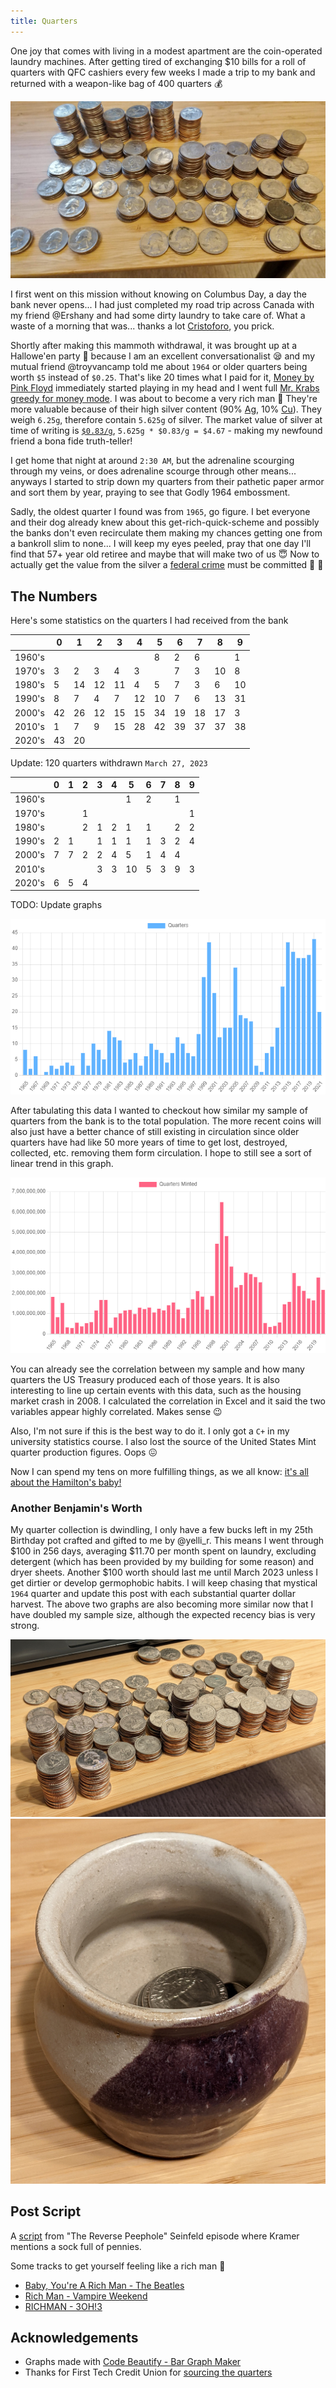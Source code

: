 ```yaml
---
title: Quarters
---
```


One joy that comes with living in a modest apartment are the coin-operated laundry machines. After getting tired of exchanging $10 bills for a roll of quarters with QFC cashiers every few weeks I made a trip to my bank and returned with a weapon-like bag of 400 quarters :moneybag:

![Quarters stacked by year produced](/assets/img/quarters/coins.jpg)

I first went on this mission without knowing on Columbus Day, a day the bank never opens... I had just completed my road trip across Canada with my friend @Ershany and had some dirty laundry to take care of. What a waste of a morning that was... thanks a lot [Cristoforo](https://en.wikipedia.org/wiki/Christopher_Columbus), you prick.

Shortly after making this mammoth withdrawal, it was brought up at a Hallowe'en party :jack_o_lantern: because I am an excellent conversationalist :sleepy: and my mutual friend @troyvancamp told me about `1964` or older quarters being worth `$5` instead of `$0.25`. That's like 20 times what I paid for it, [Money by Pink Floyd](https://open.spotify.com/track/0vFOzaXqZHahrZp6enQwQb?si=b094c5752d9e462d) immediately started playing in my head and I went full [Mr. Krabs greedy for money mode](https://vignette2.wikia.nocookie.net/spongebob/images/4/43/Mr._Krabs_with_Dollar_Sign_Eyes.jpg). I was about to become a very rich man :money_with_wings: They're more valuable because of their high silver content (90% [Ag](https://en.wikipedia.org/wiki/Silver), 10% [Cu](https://en.wikipedia.org/wiki/Copper)). They weigh `6.25g`, therefore contain `5.625g` of silver. The market value of silver at time of writing is [`$0.83/g`](https://www.kitco.com/charts/livesilver.html), `5.625g * $0.83/g = $4.67` - making my newfound friend a bona fide truth-teller!

I get home that night at around `2:30 AM`, but the adrenaline scourging through my veins, or does adrenaline scourge through other means... anyways I started to strip down my quarters from their pathetic paper armor and sort them by year, praying to see that Godly 1964 embossment.

Sadly, the oldest quarter I found was from `1965`, go figure. I bet everyone and their dog already knew about this get-rich-quick-scheme and possibly the banks don't even recirculate them making my chances getting one from a bankroll slim to none...
I will keep my eyes peeled, pray that one day I'll find that 57+ year old retiree and maybe that will make two of us :innocent: Now to actually get the value from the silver a [federal crime](https://uscode.house.gov/view.xhtml?req=granuleid:USC-prelim-title18-section333&num=0&edition=prelim) must be committed :hammer: :grimacing:

## The Numbers

Here's some statistics on the quarters I had received from the bank

|        | 0  | 1  | 2  | 3  | 4  | 5  | 6  | 7  | 8  | 9  |
|--------|----|----|----|----|----|----|----|----|----|----|
| 1960's |    |    |    |    |    | 8  | 2  | 6  |    | 1  |
| 1970's | 3  | 2  | 3  | 4  | 3  |    | 7  | 3  | 10 | 8  |
| 1980's | 5  | 14 | 12 | 11 | 4  | 5  | 7  | 3  | 6  | 10 |
| 1990's | 8  | 7  | 4  | 7  | 12 | 10 | 7  | 6  | 13 | 31 |
| 2000's | 42 | 26 | 12 | 15 | 15 | 34 | 19 | 18 | 17 | 3  |
| 2010's | 1  | 7  | 9  | 15 | 28 | 42 | 39 | 37 | 37 | 38 |
| 2020's | 43 | 20 |    |    |    |    |    |    |    |    |


Update: 120 quarters withdrawn `March 27, 2023`

|        | 0  | 1  | 2  | 3  | 4  | 5  | 6  | 7  | 8  | 9  |
|--------|----|----|----|----|----|----|----|----|----|----|
| 1960's |    |    |    |    |    |  1 |  2 |    |  1 |    |
| 1970's |    |    |  1 |    |    |    |    |    |    |  1 |
| 1980's |    |    |  2 |  1 |  2 |  1 |  1 |    |  2 |  2 |
| 1990's |  2 |  1 |    |  1 |  1 |  1 |  1 |  3 |  2 |  4 |
| 2000's |  7 |  7 |  2 |  2 |  4 |  5 |  1 |  4 |  4 |    |
| 2010's |    |    |    |  3 |  3 | 10 |  5 |  3 |  9 |  3 |
| 2020's |  6 |  5 |  4 |    |    |    |    |    |    |    |

TODO: Update graphs

![Graph of quarters by year](/assets/img/quarters/graph.png)

After tabulating this data I wanted to checkout how similar my sample of quarters from the bank is to the total population. The more recent coins will also just have a better chance of still existing in circulation since older quarters have had like 50 more years of time to get lost, destroyed, collected, etc. removing them form circulation. I hope to still see a sort of linear trend in this graph.

![Graph of quarter production](/assets/img/quarters/production.png)

You can already see the correlation between my sample and how many quarters the US Treasury produced each of those years. It is also interesting to line up certain events with this data, such as the housing market crash in 2008. I calculated the correlation in Excel and it said the two variables appear highly correlated. Makes sense :wink:

Also, I'm not sure if this is the best way to do it. I only got a `C+` in my university statistics course. I also lost the source of the United States Mint quarter production figures. Oops :confounded:

Now I can spend my tens on more fulfilling things, as we all know: [it's all about the Hamilton's baby!](https://youtu.be/sRhTeaa_B98)

### Another Benjamin's Worth

My quarter collection is dwindling, I only have a few bucks left in my 25th Birthday pot crafted and gifted to me by @yelli_r. This means I went through $100 in 256 days, averaging $11.70 per month spent on laundry, excluding detergent (which has been provided by my building for some reason) and dryer sheets. Another $100 worth should last me until March 2023 unless I get dirtier or develop germophobic habits. I will keep chasing that mystical `1964` quarter and update this post with each substantial quarter dollar harvest. The above two graphs are also becoming more similar now that I have doubled my sample size, although the expected recency bias is very strong.

![Quarter haul being sorted part 2](/assets//img/quarters/coins-2.jpg)
![Pot I keep my quarters in](/assets/img/quarters/pot.jpg)

## Post Script

A [script](https://seinfeldscripts.com/TheReversePeephole.htm) from "The Reverse Peephole" Seinfeld episode where Kramer mentions a sock full of pennies.

Some tracks to get yourself feeling like a rich man :necktie:

- [Baby, You're A Rich Man - The Beatles](https://open.spotify.com/track/0JBvtprXP2Z0LP3jmzA7Xp?si=9ac71525f38046f9)
- [Rich Man - Vampire Weekend](https://open.spotify.com/track/2WaaqcSdsLliuWTnmY4rLC?si=eced25e015d14e16)
- [RICHMAN - 3OH!3](https://open.spotify.com/track/3JfbMm4LfBmm96mkKhyG6I?si=19455858bba94363)

## Acknowledgements

- Graphs made with [Code Beautify - Bar Graph Maker](https://codebeautify.org/bar-graph-maker)
- Thanks for First Tech Credit Union for [sourcing the quarters](https://www.federalreserve.gov/faqs/why-do-us-coins-seem-to-be-in-short-supply-coin-shortage.htm)
